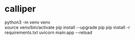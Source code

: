 # calliper

python3 -m venv venv  
source venv/bin/activate
pip install --upgrade pip
pip install -r requirements.txt
uvicorn main:app --reload

